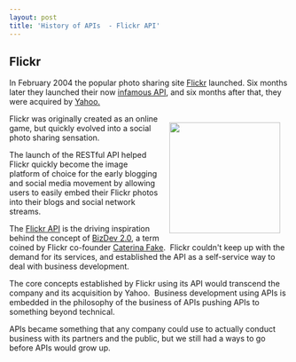 ```yaml
---
layout: post
title: 'History of APIs  - Flickr API'
---
```

<h2>Flickr</h2>
<p>In February 2004 the popular photo sharing site <a href="http://www.flickr.com">Flickr</a> launched.  Six months later they launched their now <a href="http://www.flickr.com/services/api/">infamous API</a>, and six months after that, they were acquired by <a class="zem_slink" title="Yahoo!" rel="homepage" href="http://www.yahoo.com">Yahoo.</a></p>
<p><a href="http://www.flickr.com"><img style="padding: 15px;" src="http://kinlane-productions.s3.amazonaws.com/flickr/flickr-beta.png" alt="" width="200" align="right" /></a></p>
<p>Flickr was originally created as an online game, but quickly evolved into a social photo sharing sensation.</p>
<p>The launch of the RESTful API helped Flickr quickly become the image platform of choice for the early blogging and social media movement by allowing users to easily embed their Flickr photos into their blogs and social network streams.</p>
<p>The <a href="http://www.flickr.com/services/api/" target="_blank">Flickr API</a> is the driving inspiration behind the concept of <a href="http://blog.apievangelist.com/2010/10/07/biz-dev-2-0/" target="_blank">BizDev 2.0</a>, a term coined by Flickr co-founder <a href="http://caterina.net/" target="_blank">Caterina Fake</a>.&nbsp; Flickr couldn't keep up with the demand for its services, and established the API as a self-service way to deal with business development.</p>
<p>The core concepts established by Flickr using its API would transcend the company and its acquisition by Yahoo.&nbsp; Business development using APIs is embedded in the philosophy of the business of APIs pushing APIs to something beyond technical.&nbsp;</p>
<p>APIs became something that any company could use to actually conduct business with its partners and the public, but we still had a ways to go before APIs would grow up.</p>